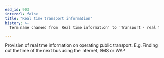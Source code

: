 ```yaml
---
esd_id: 903
internal: false
title: "Real time transport information"
history: >-
  Term name changed from 'Real time information' to 'Transport - real time information' in version 3.00. Name changed to 'Real time transport information' in version 4.00.

---
```


Provision of real time information on operating public transport.  E.g. Finding out the time of the next bus using the Internet, SMS or WAP

